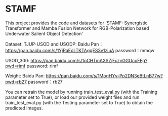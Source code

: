 # STAMF
This project provides the code and datasets for 'STAMF: Synergistic Transformer and Mamba Fusion Network for RGB-Polarization based Underwater Salient Object Detection'


Dataset: 
TJUP-USOD and USODP: Baidu Pan：https://pan.baidu.com/s/1YjRaEdLTKTAggES3v1ziuA password：mmqw

USOD_300: https://pan.baidu.com/s/1oCHTmAXSZjFczyGGUcoFFg?pwd=rimf password: rimf


Weight:
Baidu Pan: https://pan.baidu.com/s/1MoqHYv-Pp2DN3eBtLnB77w?pwd=rb27 password：rb27


You can retrain the model by running train_test_eval.py (with the Training parameter set to True), or load our provided weight files and run train_test_eval.py (with the Testing parameter set to True) to obtain the predicted images.


